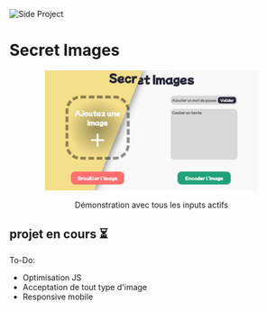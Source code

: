 ![Side Project](https://img.shields.io/badge/Side%20Project-7ea8be?style=for-the-badge)

# Secret Images
<p align="center">
<img src="ressources/thumbnail.png" alt="thumbnail" width="75%"/>
</p>
<p align="center">Démonstration avec tous les inputs actifs</p>

## projet en cours ⏳

To-Do:
- Optimisation JS
- Acceptation de tout type d'image
- Responsive mobile
